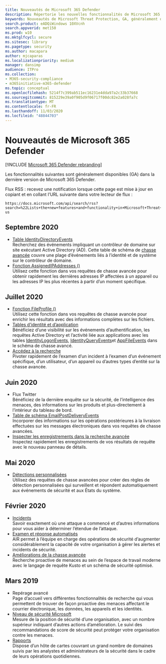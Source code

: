 ```yaml
---
title: Nouveautés de Microsoft 365 Defender
description: Répertorie les nouvelles fonctionnalités de Microsoft 365 Defender
keywords: Nouveautés de Microsoft Threat Protection, GA, généralement disponible, fonctionnalités, disponibles, nouvelles
search.product: eADQiWindows 10XVcnh
search.appverid: met150
ms.prod: w10
ms.mktglfcycl: secure
ms.sitesec: library
ms.pagetype: security
ms.author: macapara
author: mjcaparas
ms.localizationpriority: medium
manager: dansimp
audience: ITPro
ms.collection:
- M365-security-compliance
- m365initiative-m365-defender
ms.topic: conceptual
ms.openlocfilehash: 5214f7c399ab511ec16231e4dda97a2c33b37668
ms.sourcegitcommit: 815229e39a0f905d9f06717f00dc82e2a028fa7c
ms.translationtype: MT
ms.contentlocale: fr-FR
ms.lasthandoff: 11/03/2020
ms.locfileid: "48844703"
---
```

# <a name="whats-new-in-microsoft-365-defender"></a>Nouveautés de Microsoft 365 Defender

[!INCLUDE [Microsoft 365 Defender rebranding](../includes/microsoft-defender.md)]


Les fonctionnalités suivantes sont généralement disponibles (GA) dans la dernière version de Microsoft 365 Defender.

Flux RSS : recevez une notification lorsque cette page est mise à jour en copiant et en collant l’URL suivante dans votre lecteur de flux :
```http
https://docs.microsoft.com/api/search/rss?search=%22Lists+the+new+features+and+functionality+in+Microsoft+Threat+Protection%22&locale=en-us
```
## <a name="september-2020"></a>Septembre 2020
- [Table IdentityDirectoryEvents](advanced-hunting-identitydirectoryevents-table.md) <br> Recherchez des événements impliquant un contrôleur de domaine sur site exécutant Active Directory (AD). Cette table de schéma de [chasse avancée](advanced-hunting-overview.md) couvre une plage d’événements liés à l’identité et de système sur le contrôleur de domaine.
- [Fonction AssignedIPAddresses ()](advanced-hunting-assignedipaddresses-function.md) <br> Utilisez cette fonction dans vos requêtes de chasse avancée pour obtenir rapidement les dernières adresses IP affectées à un appareil ou les adresses IP les plus récentes à partir d’un moment spécifique.

## <a name="july-2020"></a>Juillet 2020
- [Fonction FileProfile ()](advanced-hunting-fileprofile-function.md) <br> Utilisez cette fonction dans vos requêtes de chasse avancée pour enrichir les résultats avec des informations complètes sur les fichiers.
- [Tables d’identité et d’application](advanced-hunting-schema-tables.md)<br> Bénéficiez d’une visibilité sur les événements d’authentification, les requêtes Active Directory et l’activité liée aux applications avec les tables [IdentityLogonEvents](advanced-hunting-identitylogonevents-table.md), [IdentityQueryEvents](advanced-hunting-identityqueryevents-table.md)et [AppFileEvents](advanced-hunting-appfileevents-table.md) dans le schéma de chasse avancé.
- [Accédez à la recherche](advanced-hunting-go-hunt.md)<br> Pivoter rapidement de l’examen d’un incident à l’examen d’un événement spécifique, d’un utilisateur, d’un appareil ou d’autres types d’entité sur la chasse avancée.

## <a name="june-2020"></a>Juin 2020
- Flux Twitter <br> Bénéficiez de la dernière enquête sur la sécurité, de l’intelligence des menaces, des informations sur les produits et plus-directement à l’intérieur du tableau de bord.
- [Table de schéma EmailPostDeliveryEvents](advanced-hunting-emailpostdeliveryevents-table.md) <br> Incorporer des informations sur les opérations postérieures à la livraison effectuées sur les messages électroniques dans vos requêtes de chasse avancées.
- [Inspecter les enregistrements dans la recherche avancée](advanced-hunting-query-results.md#drill-down-from-query-results) <br> Inspectez rapidement les enregistrements de vos résultats de requête avec le nouveau panneau de détails.

## <a name="may-2020"></a>Mai 2020
- [Détections personnalisées](custom-detections-overview.md) <br> Utilisez des requêtes de chasse avancées pour créer des règles de détection personnalisées qui surveillent et répondent automatiquement aux événements de sécurité et aux États du système.

## <a name="february-2020"></a>Février 2020
- [Incidents](incidents-overview.md) <br> Savoir exactement où une attaque a commencé et d’autres informations pour vous aider à déterminer l’étendue de l’attaque.
- [Examen et réponse automatisés](mtp-autoir.md) <br> AIR permet à l’équipe en charge des opérations de sécurité d’augmenter considérablement la capacité de votre organisation à gérer les alertes et incidents de sécurité.
- [Améliorations de la chasse avancée](advanced-hunting-overview.md) <br> Recherche proactive de menaces au sein de l’espace de travail moderne avec le langage de requête Kusto et un schéma de sécurité optimisé.

## <a name="march-2019"></a>Mars 2019
- Repérage avancé <br> Page d’accueil vers différentes fonctionnalités de recherche qui vous permettent de trouver de façon proactive des menaces affectant le courrier électronique, les données, les appareils et les identités.
- [Niveau de sécurité Microsoft](microsoft-secure-score.md) <br> Mesure de la position de sécurité d’une organisation, avec un nombre supérieur indiquant d’autres actions d’amélioration. Le suivi des recommandations de score de sécurité peut protéger votre organisation contre les menaces. 
- [Rapports](monitoring-and-reporting.md) <br>  Dispose d’un hôte de cartes couvrant un grand nombre de domaines suivis par les analystes et administrateurs de la sécurité dans le cadre de leurs opérations quotidiennes.
